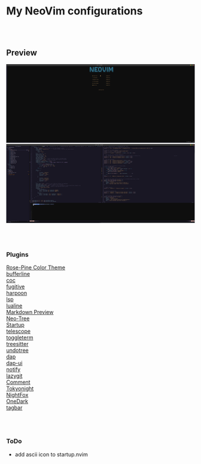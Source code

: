 # My NeoVim configurations

<!-- [Nvim Refrence](https://neovim.io/doc/user/lua.html) -->

<br><br>

## Preview
![Screenshot](preview-1.png)
![Screenshot](preview-2.png)
<!-- ![Screenshot](preview-3.png) -->


<br><br>

### Plugins
[Rose-Pine Color Theme](https://github.com/rose-pine/neovim)<br>
[bufferline](https://github.com/akinsho/bufferline.nvim)<br>
[coc](https://github.com/neoclide/coc.nvim)<br>
[fugitive](https://github.com/tpope/vim-fugitive)<br>
[harpoon](https://github.com/theprimeagen/harpoon)<br>
[lsp](https://github.com/VonHeikemen/lsp-zero.nvim)<br>
[lualine](https://github.com/nvim-lualine/lualine.nvim)<br>
[Markdown Preview](https://github.com/iamcco/markdown-preview.nvim)<br>
[Neo-Tree](https://github.com/nvim-neo-tree/neo-tree.nvim)<br>
[Startup](https://github.com/startup-nvim/startup.nvim)<br>
[telescope](https://github.com/nvim-telescope/telescope.nvim)<br>
[toggleterm](https://github.com/akinsho/toggleterm.nvim)<br>
[treesitter](https://github.com/nvim-treesitter/nvim-treesitter)<br>
[undotree](https://github.com/mbbill/undotree)<br>
[dap](https://github.com/mfussenegger/nvim-dap)<br>
[dap-ui](https://github.com/rcarriga/nvim-dap-ui)<br>
[notify](https://github.com/rcarriga/nvim-notify)<br>
[lazygit](https://github.com/kdheepak/lazygit.nvim)<br>
[Comment](https://github.com/numToStr/Comment.nvim)<br>
[Tokyonight](https://github.com/folke/tokyonight.nvim)<br>
[NightFox](https://github.com/EdenEast/nightfox.nvim)<br>
[OneDark](https://github.com/navarasu/onedark.nvim)<br>
[tagbar](https://github.com/preservim/tagbar)<br>


<br><br>

### ToDo
- add ascii icon to startup.nvim

